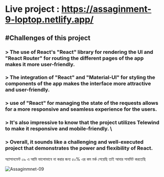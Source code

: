 # Live project : https://assaginment-9-loptop.netlify.app/
## #Challenges of this project
### > The use of React's "React" library for rendering the UI and "React Router" for routing the different pages of the app makes it more user-friendly. 
### > The integration of "React" and "Material-UI" for styling the components of the app makes the interface more attractive and user-friendly. 
### > use of "React" for managing the state of the requests allows for a more responsive and seamless experience for the users.
### > It's also impressive to know that the project utilizes Telewind to make it responsive and mobile-friendly. \
### > Overall, it sounds like a challenging and well-executed project that demonstrates the power and flexibility of React.
অ্যাসানমেন্ট ০৯ এ আমি ভালোভাবে না করার জন্য ৫০% এর কম মর্ক পেয়েছি তাই আবার সাবমিট করতেছি

![Assaginmnet-09](https://github.com/Devloper-solaiman/assaginment-09/assets/93696273/3e2f2963-6ee8-4729-b7e7-446e30fabc3c)

